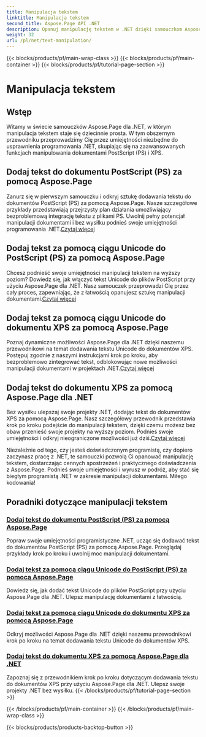 ```yaml
---
title: Manipulacja tekstem
linktitle: Manipulacja tekstem
second_title: Aspose.Page API .NET
description: Opanuj manipulację tekstem w .NET dzięki samouczkom Aspose.Page. Dowiedz się, jak dodawać tekst Unicode do dokumentów PostScript i XPS. Podnieś swoje umiejętności manipulowania dokumentami.
weight: 32
url: /pl/net/text-manipulation/
---
```


{{< blocks/products/pf/main-wrap-class >}}
{{< blocks/products/pf/main-container >}}
{{< blocks/products/pf/tutorial-page-section >}}

# Manipulacja tekstem



## Wstęp

Witamy w świecie samouczków Aspose.Page dla .NET, w którym manipulacja tekstem staje się dziecinnie prosta. W tym obszernym przewodniku przeprowadzimy Cię przez umiejętności niezbędne do usprawnienia programowania .NET, skupiając się na zaawansowanych funkcjach manipulowania dokumentami PostScript (PS) i XPS.

## Dodaj tekst do dokumentu PostScript (PS) za pomocą Aspose.Page

 Zanurz się w pierwszym samouczku i odkryj sztukę dodawania tekstu do dokumentów PostScript (PS) za pomocą Aspose.Page. Nasze szczegółowe przykłady przedstawiają przejrzysty plan działania umożliwiający bezproblemową integrację tekstu z plikami PS. Uwolnij pełny potencjał manipulacji dokumentami i bez wysiłku podnieś swoje umiejętności programowania .NET.[Czytaj więcej](./add-text-to-postscript-ps-document/)

## Dodaj tekst za pomocą ciągu Unicode do PostScript (PS) za pomocą Aspose.Page

Chcesz podnieść swoje umiejętności manipulacji tekstem na wyższy poziom? Dowiedz się, jak włączyć tekst Unicode do plików PostScript przy użyciu Aspose.Page dla .NET. Nasz samouczek przeprowadzi Cię przez cały proces, zapewniając, że z łatwością opanujesz sztukę manipulacji dokumentami.[Czytaj więcej](./add-text-with-unicode-string-to-postscript-ps/)

## Dodaj tekst za pomocą ciągu Unicode do dokumentu XPS za pomocą Aspose.Page

 Poznaj dynamiczne możliwości Aspose.Page dla .NET dzięki naszemu przewodnikowi na temat dodawania tekstu Unicode do dokumentów XPS. Postępuj zgodnie z naszymi instrukcjami krok po kroku, aby bezproblemowo zintegrować tekst, odblokowując nowe możliwości manipulacji dokumentami w projektach .NET.[Czytaj więcej](./add-text-with-unicode-string-to-xps-document/)

## Dodaj tekst do dokumentu XPS za pomocą Aspose.Page dla .NET

 Bez wysiłku ulepszaj swoje projekty .NET, dodając tekst do dokumentów XPS za pomocą Aspose.Page. Nasz szczegółowy przewodnik przedstawia krok po kroku podejście do manipulacji tekstem, dzięki czemu możesz bez obaw przenieść swoje projekty na wyższy poziom. Podnieś swoje umiejętności i odkryj nieograniczone możliwości już dziś.[Czytaj więcej](./add-text-to-xps-document/)

Niezależnie od tego, czy jesteś doświadczonym programistą, czy dopiero zaczynasz pracę z .NET, te samouczki pozwolą Ci opanować manipulację tekstem, dostarczając cennych spostrzeżeń i praktycznego doświadczenia z Aspose.Page. Podnieś swoje umiejętności i wyrusz w podróż, aby stać się biegłym programistą .NET w zakresie manipulacji dokumentami. Miłego kodowania!
## Poradniki dotyczące manipulacji tekstem
### [Dodaj tekst do dokumentu PostScript (PS) za pomocą Aspose.Page](./add-text-to-postscript-ps-document/)
Popraw swoje umiejętności programistyczne .NET, ucząc się dodawać tekst do dokumentów PostScript (PS) za pomocą Aspose.Page. Przeglądaj przykłady krok po kroku i uwolnij moc manipulacji dokumentami.
### [Dodaj tekst za pomocą ciągu Unicode do PostScript (PS) za pomocą Aspose.Page](./add-text-with-unicode-string-to-postscript-ps/)
Dowiedz się, jak dodać tekst Unicode do plików PostScript przy użyciu Aspose.Page dla .NET. Ulepsz manipulację dokumentami z łatwością.
### [Dodaj tekst za pomocą ciągu Unicode do dokumentu XPS za pomocą Aspose.Page](./add-text-with-unicode-string-to-xps-document/)
Odkryj możliwości Aspose.Page dla .NET dzięki naszemu przewodnikowi krok po kroku na temat dodawania tekstu Unicode do dokumentów XPS.
### [Dodaj tekst do dokumentu XPS za pomocą Aspose.Page dla .NET](./add-text-to-xps-document/)
Zapoznaj się z przewodnikiem krok po kroku dotyczącym dodawania tekstu do dokumentów XPS przy użyciu Aspose.Page dla .NET. Ulepsz swoje projekty .NET bez wysiłku.
{{< /blocks/products/pf/tutorial-page-section >}}

{{< /blocks/products/pf/main-container >}}
{{< /blocks/products/pf/main-wrap-class >}}

{{< blocks/products/products-backtop-button >}}
